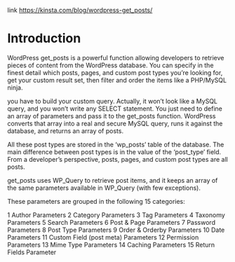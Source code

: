 link https://kinsta.com/blog/wordpress-get_posts/

# Introduction 
WordPress get_posts is a powerful function allowing developers to retrieve pieces of content from the WordPress database. You can specify in the finest detail which posts, pages, and custom post types you’re looking for, get your custom result set, then filter and order the items like a PHP/MySQL ninja.

you have to build your custom query. Actually, it won’t look like a MySQL query, and you won’t write any SELECT statement. You just need to define an array of parameters and pass it to the get_posts function. WordPress converts that array into a real and secure MySQL query, runs it against the database, and returns an array of posts.

All these post types are stored in the ‘wp_posts’ table of the database. The main difference between post types is in the value of the ‘post_type’ field. From a developer’s perspective, posts, pages, and custom post types are all posts.

get_posts uses WP_Query to retrieve post items, and it keeps an array of the same parameters available in WP_Query (with few exceptions). 

 These parameters are grouped in the following 15 categories:

1 Author Parameters
2 Category Parameters
3 Tag Parameters
4 Taxonomy Parameters
5 Search Parameters
6 Post & Page Parameters
7 Password Parameters
8 Post Type Parameters
9 Order & Orderby Parameters
10 Date Parameters
11 Custom Field (post meta) Parameters
12 Permission Parameters
13 Mime Type Parameters
14 Caching Parameters
15 Return Fields Parameter